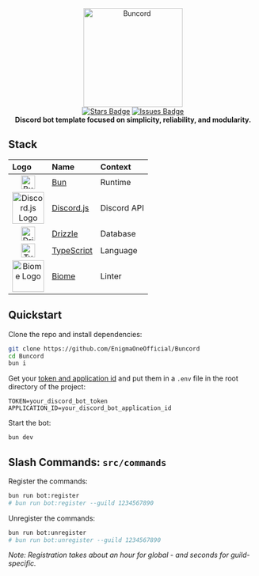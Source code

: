 <div align="center">
  <img src="https://raw.githubusercontent.com/EnigmaOneOfficial/Buncord/master/assets/buncord.png" alt="Buncord" width="200" height="200">
  <br>
  <a href="https://github.com/EnigmaOneOfficial/Buncord/stargazers"><img src="https://img.shields.io/github/stars/EnigmaOneOfficial/Buncord?style=social" alt="Stars Badge"/></a>
  <a href="https://github.com/EnigmaOneOfficial/Buncord/issues"><img src="https://img.shields.io/github/issues/EnigmaOneOfficial/Buncord" alt="Issues Badge"/></a>
  <br>
  <b>Discord bot template focused on simplicity, reliability, and modularity.</b>
</div>

## Stack

<div align="center">

| Logo                                                                                                                                                             | Name                                          | Context     |
| :--------------------------------------------------------------------------------------------------------------------------------------------------------------- | :-------------------------------------------- | :---------- |
| <div align="center"><img src="https://raw.githubusercontent.com/EnigmaOneOfficial/Buncord/master/assets/bun.png" alt="Bun Logo" width="28"/></div>               | [Bun](https://bun.sh/)                        | Runtime     |
| <div align="center"><img src="https://raw.githubusercontent.com/EnigmaOneOfficial/Buncord/master/assets/discord.svg" alt="Discord.js Logo" width="64"/></div>    | [Discord.js](https://discord.js.org/)         | Discord API |
| <div align="center"><img src="https://raw.githubusercontent.com/EnigmaOneOfficial/Buncord/master/assets/drizzle.png" alt="Drizzle Logo" width="28"/></div>       | [Drizzle](https://orm.drizzle.team/)          | Database    |
| <div align="center"><img src="https://raw.githubusercontent.com/EnigmaOneOfficial/Buncord/master/assets/typescript.png" alt="TypeScript Logo" width="28"/></div> | [TypeScript](https://www.typescriptlang.org/) | Language    |
| <div align="center"><img src="https://raw.githubusercontent.com/EnigmaOneOfficial/Buncord/master/assets/biome.svg" alt="Biome Logo" width="64"/></div>           | [Biome](https://biomejs.dev/)                 | Linter      |

</div>

## Quickstart

Clone the repo and install dependencies:

```bash
git clone https://github.com/EnigmaOneOfficial/Buncord
cd Buncord
bun i
```

Get your [token and application id](https://discord.com/developers/applications) and put them in a `.env` file in the root directory of the project:

```env
TOKEN=your_discord_bot_token
APPLICATION_ID=your_discord_bot_application_id
```

Start the bot:

```bash
bun dev
```

## Slash Commands: `src/commands`

Register the commands:

```bash
bun run bot:register
# bun run bot:register --guild 1234567890
```

Unregister the commands:

```bash
bun run bot:unregister
# bun run bot:unregister --guild 1234567890
```

*Note: Registration takes about an hour for global - and seconds for guild-specific.*
